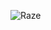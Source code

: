 ![Raze](https://github.com/AvinashReddy3108/Raze.LinuxPortable/assets/27774996/a8998558-2218-47c1-bb26-eba403f89b3c)
